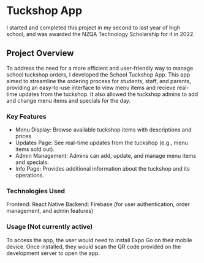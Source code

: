 # Tuckshop App 
I started and completed this project in my second to last year of high school, and was awarded the NZQA Technology Scholarship for it in 2022. 

## Project Overview 
To address the need for a more efficient and user-friendly way to manage school tuckshop orders, I developed the School Tuckshop App. This app aimed to streamline the ordering process for students, staff, and parents, providing an easy-to-use interface to view menu items and recieve real-time updates from the tuckshop. It also allowed the tuckshop admins to add and change menu items and specials for the day. 

### Key Features
- Menu Display: Browse available tuckshop items with descriptions and prices
- Updates Page: See real-time updates from the tuckshop (e.g., menu items sold out).
- Admin Management: Admins can add, update, and manage menu items and specials.
- Info Page: Provides additional information about the tuckshop and its operations.

### Technologies Used
Frontend: React Native
Backend: Firebase (for user authentication, order management, and admin features)

### Usage (Not currently active)
To access the app, the user would need to install Expo Go on their mobile device. Once installed, they would scan the QR code provided on the development server to open the app. 
